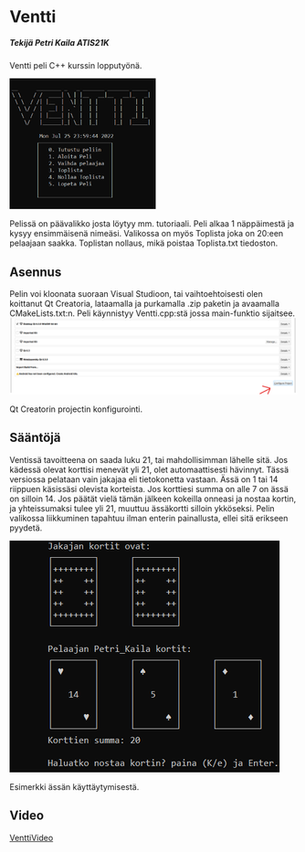 # Ventti
##### Tekijä Petri Kaila ATIS21K

Ventti peli C++ kurssin lopputyönä. 

<img src="https://github.com/PetriKaila/Ventti_harjoitus/blob/master/media/Alkuvalikko.png" alt="Alkuvalikko" style="zoom:60%;" />

Pelissä on päävalikko josta löytyy mm. tutoriaali. Peli alkaa 1 näppäimestä ja kysyy ensimmäisenä nimeäsi. Valikossa on myös Toplista joka on 20:een pelaajaan saakka. 
Toplistan nollaus, mikä poistaa Toplista.txt tiedoston.																									

## Asennus

Pelin voi kloonata suoraan Visual Studioon, tai vaihtoehtoisesti olen koittanut Qt Creatoria, lataamalla ja purkamalla .zip paketin ja avaamalla CMakeLists.txt:n.
Peli käynnistyy Ventti.cpp:stä jossa main-funktio sijaitsee. ![qt3](https://github.com/PetriKaila/Ventti_harjoitus/blob/master/media/qt3.png)

Qt Creatorin projectin konfigurointi.

## Sääntöjä

Ventissä tavoitteena on saada luku 21, tai mahdollisimman lähelle sitä. Jos kädessä olevat korttisi menevät yli 21, olet automaattisesti hävinnyt. Tässä versiossa pelataan vain jakajaa eli tietokonetta vastaan. Ässä on 1 tai 14 riippuen käsissäsi olevista korteista. Jos korttiesi summa on alle 7 on ässä on silloin 14. Jos päätät vielä tämän jälkeen kokeilla onneasi ja nostaa kortin, ja yhteissumaksi tulee yli 21, muuttuu ässäkortti silloin ykköseksi. Pelin valikossa liikkuminen tapahtuu ilman enterin painallusta, ellei sitä erikseen pyydetä.

![Assa2](https://github.com/PetriKaila/Ventti_harjoitus/blob/master/media/Assa2.png)	

Esimerkki ässän käyttäytymisestä.

## Video
[VenttiVideo ](https://www.youtube.com/watch?v=VZuhFXxmCds)
